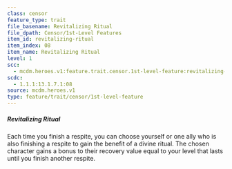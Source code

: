 ```yaml
---
class: censor
feature_type: trait
file_basename: Revitalizing Ritual
file_dpath: Censor/1st-Level Features
item_id: revitalizing-ritual
item_index: 08
item_name: Revitalizing Ritual
level: 1
scc:
  - mcdm.heroes.v1:feature.trait.censor.1st-level-feature:revitalizing-ritual
scdc:
  - 1.1.1:13.1.7.1:08
source: mcdm.heroes.v1
type: feature/trait/censor/1st-level-feature
---
```


##### Revitalizing Ritual

Each time you finish a respite, you can choose yourself or one ally who is also finishing a respite to gain the benefit of a divine ritual. The chosen character gains a bonus to their recovery value equal to your level that lasts until you finish another respite.
